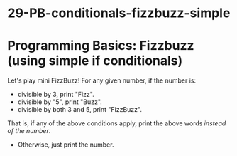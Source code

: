 # 29-PB-conditionals-fizzbuzz-simple

# Programming Basics: Fizzbuzz (using simple if conditionals)

Let's play mini FizzBuzz! For any given number, if the number is:

- divisible by 3, print "Fizz".
- divisible by "5", print "Buzz".
- divisible by both 3 and 5, print "FizzBuzz".

That is, if any of the above conditions apply, print the above words _instead of the number_.

- Otherwise, just print the number.